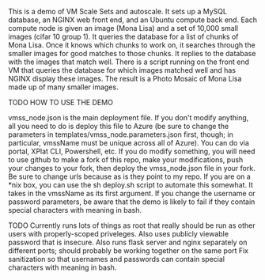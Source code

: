This is a demo of VM Scale Sets and autoscale. It sets up a MySQL database, an NGINX web front end, and an Ubuntu compute back end. Each compute node is given an image (Mona Lisa) and a set of 10,000 small images (cifar 10 group 1). It queries the database for a list of chunks of Mona Lisa. Once it knows which chunks to work on, it searches through the smaller images for good matches to those chunks. It replies to the database with the images that match well. There is a script running on the front end VM that queries the database for which images matched well and has NGINX display these images. The result is a Photo Mosaic of Mona Lisa made up of many smaller images.

TODO HOW TO USE THE DEMO

vmss_node.json is the main deployment file. If you don't modify anything, all you need to do is deploy this file to Azure (be sure to change the parameters in templates/vmss_node.parameters.json first, though; in particular, vmssName must be unique across all of Azure). You can do via portal, XPlat CLI, Powershell, etc. If you do modify something, you will need to use github to make a fork of this repo, make your modifications, push your changes to your fork, then deploy the vmss_node.json file in your fork. Be sure to change urls because as is they point to my repo. If you are on a *nix box, you can use the sh deploy.sh script to automate this somewhat. It takes in the vmssName as its first argument. If you change the username or password parameters, be aware that the demo is likely to fail if they contain special characters with meaning in bash.


TODO
Currently runs lots of things as root that really should be run as other users with properly-scoped priveleges.
Also uses publicly viewable password that is insecure.
Also runs flask server and nginx separately on different ports; should probably be working together on the same port
Fix sanitization so that usernames and passwords can contain special characters with meaning in bash.